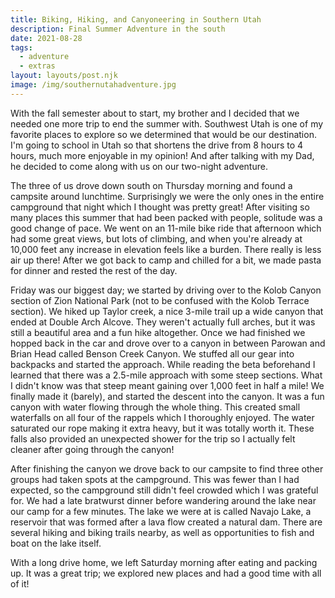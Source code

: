 ```yaml
---
title: Biking, Hiking, and Canyoneering in Southern Utah
description: Final Summer Adventure in the south
date: 2021-08-28
tags:
  - adventure
  - extras
layout: layouts/post.njk
image: /img/southernutahadventure.jpg
---
```


With the fall semester about to start, my brother and I decided that we needed one more trip to end the summer with. Southwest Utah is one of my favorite places to explore so we determined that would be our destination. I'm going to school in Utah so that shortens the drive from 8 hours to 4 hours, much more enjoyable in my opinion! And after talking with my Dad, he decided to come along with us on our two-night adventure.

The three of us drove down south on Thursday morning and found a campsite around lunchtime. Surprisingly we were the only ones in the entire campground that night which I thought was pretty great! After visiting so many places this summer that had been packed with people, solitude was a good change of pace. We went on an 11-mile bike ride that afternoon which had some great views, but lots of climbing, and when you're already at 10,000 feet any increase in elevation feels like a burden. There really is less air up there! After we got back to camp and chilled for a bit, we made pasta for dinner and rested the rest of the day.

Friday was our biggest day; we started by driving over to the Kolob Canyon section of Zion National Park (not to be confused with the Kolob Terrace section). We hiked up Taylor creek, a nice 3-mile trail up a wide canyon that ended at Double Arch Alcove. They weren't actually full arches, but it was still a beautiful area and a fun hike altogether. Once we had finished we hopped back in the car and drove over to a canyon in between Parowan and Brian Head called Benson Creek Canyon. We stuffed all our gear into backpacks and started the approach. While reading the beta beforehand I learned that there was a 2.5-mile approach with some steep sections. What I didn't know was that steep meant gaining over 1,000 feet in half a mile! We finally made it (barely), and started the descent into the canyon. It was a fun canyon with water flowing through the whole thing. This created small waterfalls on all four of the rappels which I thoroughly enjoyed. The water saturated our rope making it extra heavy, but it was totally worth it. These falls also provided an unexpected shower for the trip so I actually felt cleaner after going through the canyon!

After finishing the canyon we drove back to our campsite to find three other groups had taken spots at the campground. This was fewer than I had expected, so the campground still didn't feel crowded which I was grateful for. We had a late bratwurst dinner before wandering around the lake near our camp for a few minutes. The lake we were at is called Navajo Lake, a reservoir that was formed after a lava flow created a natural dam. There are several hiking and biking trails nearby, as well as opportunities to fish and boat on the lake itself.

With a long drive home, we left Saturday morning after eating and packing up. It was a great trip; we explored new places and had a good time with all of it!
